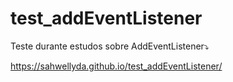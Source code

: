 # test_addEventListener

Teste durante estudos sobre AddEventListener⤵️


https://sahwellyda.github.io/test_addEventListener/
